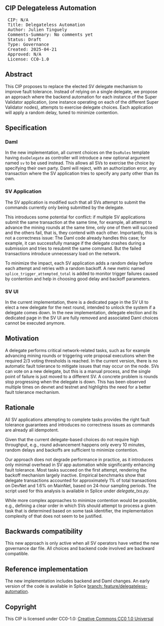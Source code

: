 ## CIP Delegateless Automation

<pre>
 CIP: N/A
 Title: Delegateless Automation
 Author: Julien Tinguely
 Comments-Summary: No comments yet
 Status: Draft
 Type: Governance
 Created: 2025-04-21
 Approved: N/A
 License: CC0-1.0
</pre>

## Abstract

This CIP proposes to replace the elected SV delegate mechanism to improve fault tolerance. 
Instead of relying on a single delegate, we propose an approach where the backend automation for each instance of the Super Validator application, (one instance operating on each of the different Super Validator nodes), attempts to exercise delegate choices. 
Each application will apply a random delay, tuned to minimize contention.

## Specification

### Daml

In the new implementation, all current choices on the `DsoRules` template having `dsoDelegate` as controller will introduce
a new optional argument named `sv` to be used instead. This allows all SVs to exercise the choice by specifying their own party.
Daml will reject, with an authorization error, any transaction where the SV application tries to specify any party other than its own.

### SV Application

The SV application is modified such that all SVs attempt to submit the commands currently only being submitted by the delegate.

This introduces some potential for conflict: if multiple SV applications submit the same transaction at the same time, 
for example, all attempt to advance the mining rounds at the same time, only one of them will succeed and the others fail, that is,
they contend with each other. Importantly, this is not a correctness issue: The Daml code already handles this case; for example, it can successfully manage if the delegate crashes during a submission and tries to resubmit the same command. But the failed transactions introduce unnecessary load on the network.

To minimize the impact, each SV application adds a random delay before each attempt and retries with a random backoff.
A new metric named `splice_trigger_attempted_total` is added to monitor trigger failures caused by contention and help in choosing good delay and backoff parameters.

### SV UI

In the current implementation, there is a dedicated page in the SV UI to elect a new delegate for the next round, 
intended to unlock the system if a delegate comes down.
In the new implementation, delegate election and its dedicated page in the SV UI are fully removed and 
associated Daml choices cannot be executed anymore.

## Motivation

A delegate performs critical network-related tasks, such as for example advancing mining rounds or triggering vote proposal executions when the required 2/3 voting thresholds is reached.
In the current version, there is no automatic fault tolerance to mitigate issues that may occur on the node. 
SVs can vote on a new delegate, but this is a manual process, and the single point of failure is just moved to a different SV.
A concrete problem is rounds stop progressing when the delegate is down.
This has been observed multiple times on devnet and testnet and highlights the need for a better fault tolerance mechanism.

## Rationale

All SV applications attempting to complete tasks provides the right fault tolerance guarantees and introduces no correctness issues as commands are already all idempotent. 

Given that the current delegate-based choices do not require high throughput, e.g., round advancement happens only every 10 minutes,
random delays and backoffs are sufficient to minimize contention.

Our approach does not degrade performance in practice, as it introduces only minimal overhead in SV app automation while significantly enhancing fault tolerance. 
Most tasks succeed on the first attempt, rendering the backoff mechanism largely inactive.
Empirical benchmarks show that delegate transactions accounted for approximately 1% of total transactions on DevNet and 1.6% on MainNet, 
based on 24-hour sampling periods. The script used for this analysis is available in Splice under _delegate_txs.py_.

While more complex approaches to minimize contention would be possible, 
e.g., defining a clear order in which SVs should attempt to process a given task that is determined based on some task identifier, 
the implementation complexity of that does not seem to be justified.

## Backwards compatibility

This new approach is only active when all SV operators have vetted the new governance dar file.
All choices and backend code involved are backward compatible.

## Reference implementation

The new implementation includes backend and Daml changes. 
An early version of the code is available in Splice [branch: feature/delegateless-automation](https://github.com/hyperledger-labs/splice/blob/feature/delegateless-automation/daml/splice-dso-governance/daml/Splice/DsoRules.daml).

## Copyright

This CIP is licensed under CC0-1.0: [Creative Commons CC0 1.0 Universal](https://creativecommons.org/publicdomain/zero/1.0/)

